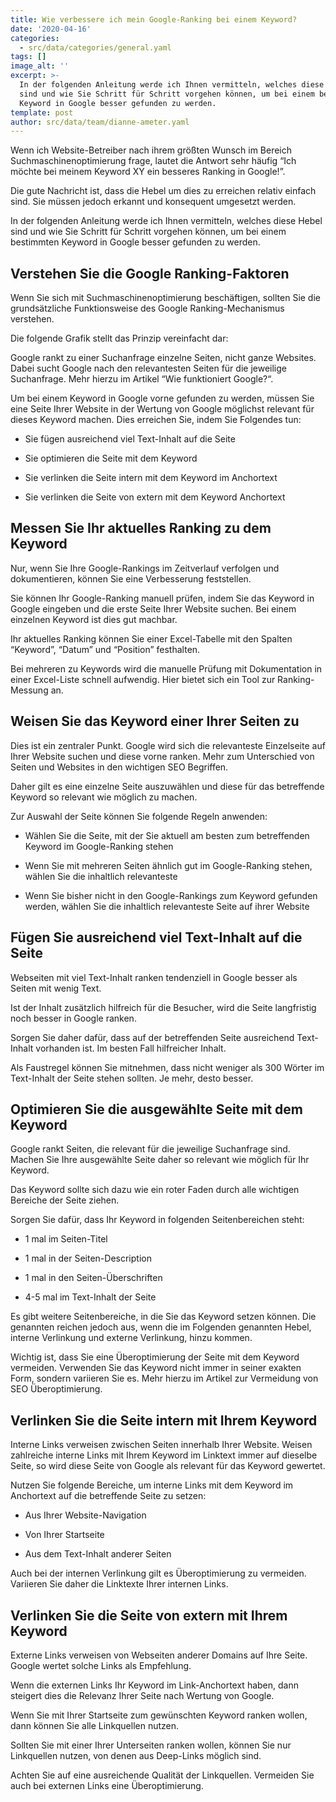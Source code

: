 ```yaml
---
title: Wie verbessere ich mein Google-Ranking bei einem Keyword?
date: '2020-04-16'
categories:
  - src/data/categories/general.yaml
tags: []
image_alt: ''
excerpt: >-
  In der folgenden Anleitung werde ich Ihnen vermitteln, welches diese Hebel
  sind und wie Sie Schritt für Schritt vorgehen können, um bei einem bestimmten
  Keyword in Google besser gefunden zu werden.
template: post
author: src/data/team/dianne-ameter.yaml
---
```

Wenn ich Website-Betreiber nach ihrem größten Wunsch im Bereich Suchmaschinenoptimierung frage, lautet die Antwort sehr häufig “Ich möchte bei meinem Keyword XY ein besseres Ranking in Google!”.

Die gute Nachricht ist, dass die Hebel um dies zu erreichen relativ einfach sind. Sie müssen jedoch erkannt und konsequent umgesetzt werden.

In der folgenden Anleitung werde ich Ihnen vermitteln, welches diese Hebel sind und wie Sie Schritt für Schritt vorgehen können, um bei einem bestimmten Keyword in Google besser gefunden zu werden.

## Verstehen Sie die Google Ranking-Faktoren&#xD;

Wenn Sie sich mit Suchmaschinenoptimierung beschäftigen, sollten Sie die grundsätzliche Funktionsweise des Google Ranking-Mechanismus verstehen.

Die folgende Grafik stellt das Prinzip vereinfacht dar:

Google rankt zu einer Suchanfrage einzelne Seiten, nicht ganze Websites. Dabei sucht Google nach den relevantesten Seiten für die jeweilige Suchanfrage. Mehr hierzu im Artikel “Wie funktioniert Google?“.

Um bei einem Keyword in Google vorne gefunden zu werden, müssen Sie eine Seite Ihrer Website in der Wertung von Google möglichst relevant für dieses Keyword machen. Dies erreichen Sie, indem Sie Folgendes tun:

*   Sie fügen ausreichend viel Text-Inhalt auf die Seite

*   Sie optimieren die Seite mit dem Keyword

*   Sie verlinken die Seite intern mit dem Keyword im Anchortext

*   Sie verlinken die Seite von extern mit dem Keyword Anchortext

## &#xD;Messen Sie Ihr aktuelles Ranking zu dem Keyword


Nur, wenn Sie Ihre Google-Rankings im Zeitverlauf verfolgen und dokumentieren, können Sie eine Verbesserung feststellen.

Sie können Ihr Google-Ranking manuell prüfen, indem Sie das Keyword in Google eingeben und die erste Seite Ihrer Website suchen. Bei einem einzelnen Keyword ist dies gut machbar.

Ihr aktuelles Ranking können Sie einer Excel-Tabelle mit den Spalten “Keyword”, “Datum” und “Position” festhalten.

Bei mehreren zu Keywords wird die manuelle Prüfung mit Dokumentation in einer Excel-Liste schnell aufwendig. Hier bietet sich ein Tool zur Ranking-Messung an.

## Weisen Sie das Keyword einer Ihrer Seiten zu


Dies ist ein zentraler Punkt. Google wird sich die relevanteste Einzelseite auf Ihrer Website suchen und diese vorne ranken. Mehr zum Unterschied von Seiten und Websites in den wichtigen SEO Begriffen.

Daher gilt es eine einzelne Seite auszuwählen und diese für das betreffende Keyword so relevant wie möglich zu machen.

Zur Auswahl der Seite können Sie folgende Regeln anwenden:

*   Wählen Sie die Seite, mit der Sie aktuell am besten zum betreffenden Keyword im Google-Ranking stehen

*   Wenn Sie mit mehreren Seiten ähnlich gut im Google-Ranking stehen, wählen Sie die inhaltlich relevanteste

*   Wenn Sie bisher nicht in den Google-Rankings zum Keyword gefunden werden, wählen Sie die inhaltlich relevanteste Seite auf ihrer Website

## Fügen Sie ausreichend viel Text-Inhalt auf die Seite&#xD;

Webseiten mit viel Text-Inhalt ranken tendenziell in Google besser als Seiten mit wenig Text.

Ist der Inhalt zusätzlich hilfreich für die Besucher, wird die Seite langfristig noch besser in Google ranken.

Sorgen Sie daher dafür, dass auf der betreffenden Seite ausreichend Text-Inhalt vorhanden ist. Im besten Fall hilfreicher Inhalt.

Als Faustregel können Sie mitnehmen, dass nicht weniger als 300 Wörter im Text-Inhalt der Seite stehen sollten. Je mehr, desto besser.

## Optimieren Sie die ausgewählte Seite mit dem Keyword&#xD;

Google rankt Seiten, die relevant für die jeweilige Suchanfrage sind. Machen Sie Ihre ausgewählte Seite daher so relevant wie möglich für Ihr Keyword.

Das Keyword sollte sich dazu wie ein roter Faden durch alle wichtigen Bereiche der Seite ziehen.

Sorgen Sie dafür, dass Ihr Keyword in folgenden Seitenbereichen steht:

*   1 mal im Seiten-Titel

*   1 mal in der Seiten-Description

*   1 mal in den Seiten-Überschriften

*   4-5 mal im Text-Inhalt der Seite

Es gibt weitere Seitenbereiche, in die Sie das Keyword setzen können. Die genannten reichen jedoch aus, wenn die im Folgenden genannten Hebel, interne Verlinkung und externe Verlinkung, hinzu kommen.

Wichtig ist, dass Sie eine Überoptimierung der Seite mit dem Keyword vermeiden. Verwenden Sie das Keyword nicht immer in seiner exakten Form, sondern variieren Sie es. Mehr hierzu im Artikel zur Vermeidung von SEO Überoptimierung.

## Verlinken Sie die Seite intern mit Ihrem Keyword


Interne Links verweisen zwischen Seiten innerhalb Ihrer Website. Weisen zahlreiche interne Links mit Ihrem Keyword im Linktext immer auf dieselbe Seite, so wird diese Seite von Google als relevant für das Keyword gewertet.

Nutzen Sie folgende Bereiche, um interne Links mit dem Keyword im Anchortext auf die betreffende Seite zu setzen:

*   Aus Ihrer Website-Navigation

*   Von Ihrer Startseite

*   Aus dem Text-Inhalt anderer Seiten


Auch bei der internen Verlinkung gilt es Überoptimierung zu vermeiden. Variieren Sie daher die Linktexte Ihrer internen Links.

## Verlinken Sie die Seite von extern mit Ihrem Keyword&#xD;

Externe Links verweisen von Webseiten anderer Domains auf Ihre Seite. Google wertet solche Links als Empfehlung.

Wenn die externen Links Ihr Keyword im Link-Anchortext haben, dann steigert dies die Relevanz Ihrer Seite nach Wertung von Google.

Wenn Sie mit Ihrer Startseite zum gewünschten Keyword ranken wollen, dann können Sie alle Linkquellen nutzen.

Sollten Sie mit einer Ihrer Unterseiten ranken wollen, können Sie nur Linkquellen nutzen, von denen aus Deep-Links möglich sind.

Achten Sie auf eine ausreichende Qualität der Linkquellen. Vermeiden Sie auch bei externen Links eine Überoptimierung.
